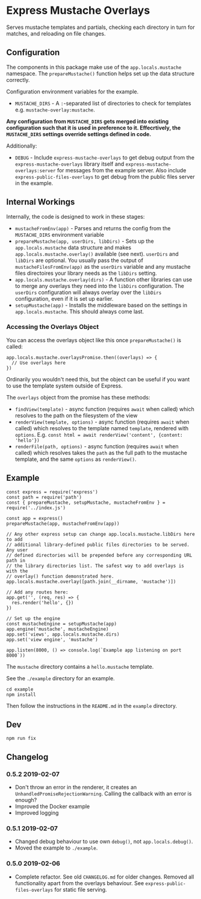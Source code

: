 # Express Mustache Overlays

Serves mustache templates and partials, checking each directory in turn for matches, and reloading on file changes.


## Configuration

The components in this package make use of the `app.locals.mustache` namespace. The `prepareMustache()` function helps set up the data structure correctly.

Configuration environment variables for the example.

* `MUSTACHE_DIRS` - A `:`-separated list of directories to check for templates e.g. `mustache-overlay:mustache`.

**Any configuration from `MUSTACHE_DIRS` gets merged into existing configuration such that it is used in preference to it. Effecrtively, the `MUSTACHE_DIRS` settings override settings defined in code.**

Additionally:

* `DEBUG` - Include `express-mustache-overlays` to get debug output from the `express-mustache-overlays` library itself and `express-mustache-overlays:server` for messages from the example server. Also include `express-public-files-overlays` to get debug from the public files server in the example.


## Internal Workings

Internally, the code is designed to work in these stages:

* `mustacheFromEnv(app)` - Parses and returns the config from the `MUSTACHE_DIRS` environment variable
* `prepareMustache(app, userDirs, libDirs)` - Sets up the `app.locals.mustache` data structure and makes `app.locals.mustache.overlay()` available (see next). `userDirs` and `libDirs` are optional. You usually pass the output of `mustacheFilesFromEnv(app)` as the `userDirs` variable and any mustache files directoires your library needs as the `libDirs` setting.
* `app.locals.mustache.overlay(dirs)` - A function other libraries can use to merge any overlays they need into the `libDirs` configuration. The `userDirs` configuration will always overlay over the `libDirs` configuration, even if it is set up earlier.
* `setupMustache(app)` - Installs the middleware based on the settings in `app.locals.mustache`. This should always come last.

### Accessing the Overlays Object

You can access the overlays object like this once `prepareMustache()` is called:

```
app.locals.mustache.overlaysPromise.then((overlays) => {
  // Use overlays here
})
```

Ordinarily you wouldn't need this, but the object can be useful if you want to use the template system outside of Express.

The `overlays` object from the promise has these methods:

* `findView(template)` - async function (requires `await` when called) which resolves to the path on the filesystem of the view
* `renderView(template, options)` - async function (requires `await` when called) which resolves to the template named `template`, rendered with `options`. E.g. `const html = await renderView('content', {content: 'hello'})`
* `renderFile(path, options)` - async function (requires `await` when called) which resolves takes the `path` as the full path to the mustache template, and the same `options` as `renderView()`.


## Example

```
const express = require('express')
const path = require('path')
const { prepareMustache, setupMustache, mustacheFromEnv } = require('../index.js')

const app = express()
prepareMustache(app, mustacheFromEnv(app))

// Any other express setup can change app.locals.mustache.libDirs here to add
// additional library-defined public files directories to be served.  Any user
// defined directories will be prepended before any corresponding URL path in
// the library directories list. The safest way to add overlays is with the
// overlay() function demonstrated here.
app.locals.mustache.overlay([path.join(__dirname, 'mustache')])

// Add any routes here:
app.get('', (req, res) => {
  res.render('hello', {})
})

// Set up the engine
const mustacheEngine = setupMustache(app)
app.engine('mustache', mustacheEngine)
app.set('views', app.locals.mustache.dirs)
app.set('view engine', 'mustache')

app.listen(8000, () => console.log(`Example app listening on port 8000`))
```

The `mustache` directory contains a `hello.mustache` template.

See the `./example` directory for an example.

```
cd example
npm install
```

Then follow the instructions in the `README.md` in the `example` directory.


## Dev

```
npm run fix
```


## Changelog

### 0.5.2 2019-02-07

* Don't throw an error in the renderer, it creates an `UnhandledPromiseRejectionWarning`. Calling the callback with an error is enough?
* Improved the Docker example
* Improved logging

### 0.5.1 2019-02-07

* Changed debug behaviour to use own `debug()`, not `app.locals.debug()`.
* Moved the example to `./example`.

### 0.5.0 2019-02-06

* Complete refactor. See old `CHANGELOG.md` for older changes. Removed all functionality apart from the overlays behaviour. See `express-public-files-overlays` for static file serving.

